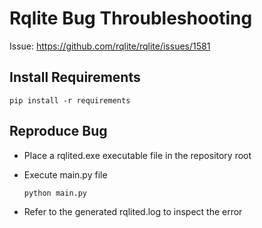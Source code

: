# Rqlite Bug Throubleshooting

Issue: https://github.com/rqlite/rqlite/issues/1581

## Install Requirements
``` pip install -r requirements ```

## Reproduce Bug
- Place a rqlited.exe executable file in the repository root

- Execute main.py file

    ``` python main.py ```

- Refer to the generated rqlited.log to inspect the error